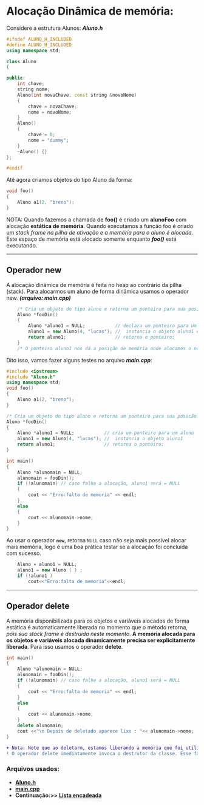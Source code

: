 # Alocação Dinâmica de memória: 

Considere a estrutura Alunos: ***Aluno.h***
```c++
#ifndef ALUNO_H_INCLUDED
#define ALUNO_H_INCLUDED
using namespace std;

class Aluno
{

public:
    int chave;
    string nome;
    Aluno(int novaChave, const string &novoNome)
    {
        chave = novaChave;
        nome = novoNome;
    }
    Aluno()
    {
        chave = 0;
        nome = "dummy";
    }
    ~Aluno() {}
};

#endif
```
Até agora criamos objetos do tipo Aluno da forma: 
```c++ 
void foo()
{
    Aluno a1(2, "breno");
} 
```
NOTA: Quando fazemos a chamada de **foo()** é criado um **alunoFoo** com alocação
**estática de memória**. Quando executamos a função foo é criado um *stack frame na pilha de ativação e a memória para o aluno é alocada*. Este espaço de memória está alocado somente enquanto ***foo()*** está executando.
___
## Operador new
A alocação dinâmica de memória é feita no heap ao contrário da pilha (stack). Para alocarmos um aluno de forma dinâmica usamos o operador new. 
***(arquivo: main.cpp)***

```c++ 
    /* Cria um objeto do tipo aluno e retorna um ponteiro para sua posicão em memória */
    Aluno *fooDin()
    {
        Aluno *aluno1 = NULL;           // declara um ponteiro para um aluno
        aluno1 = new Aluno(4, "lucas"); //  instancia o objeto aluno1 e alocando memória
        return aluno1;                  // retorna o ponteiro;
    }
    /* O ponteiro aluno1 nos dá a posição de memória onde alocamos o novo Aluno. */
```

Dito isso, vamos fazer alguns testes no arquivo ***main.cpp***:
```c++ 
#include <iostream>
#include "Aluno.h"
using namespace std;
void foo()
{
    Aluno a1(2, "breno");
}

/* Cria um objeto do tipo aluno e retorna um ponteiro para sua posicão em memória */
Aluno *fooDin()
{
    Aluno *aluno1 = NULL;           // cria um ponteiro para um aluno
    aluno1 = new Aluno(4, "lucas"); //  instancia o objeto aluno1
    return aluno1;                  // retorna o ponteiro;
}

int main()
{
    Aluno *alunomain = NULL;
    alunomain = fooDin();
    if (!alunomain) // caso falhe a alocação, aluno1 será = NULL
    {
        cout << "Erro:falta de memoria" << endl;
    }
    else
    {
        cout << alunomain->nome;
    }
}
```

Ao usar o operador **`new`**, retorna `NULL` caso não seja mais possível alocar mais memória, logo é uma boa prática testar
se a alocação foi concluída com sucesso. 
```c++
    Aluno ∗ aluno1 = NULL;
    aluno1 = new Aluno ( ) ;
    if (!aluno1 )
        cout<<"Erro:falta de memoria"<<endl;
```
___

## Operador delete
A memória disponibilizada para os objetos e variáveis alocados de forma estática
é automaticamente liberada no momento que o método retorna, *pois sua stack
frame é destruída neste momento*. **A memória alocada para os objetos e variáveis
alocada dinamicamente precisa ser explicitamente liberada**. Para isso usamos o
operador **delete**.

```c++
int main()
{
    Aluno *alunomain = NULL;
    alunomain = fooDin();
    if (!alunomain) // caso falhe a alocação, aluno1 será = NULL
    {
        cout << "Erro:falta de memoria" << endl;
    }
    else
    {
        cout << alunomain->nome;
    }
    delete alunomain;
    cout <<"\n Depois de deletado aparece lixo : "<< alunomain->nome;
}
```
```diff 
+ Nota: Note que ao deletarm, estamos liberando a memória que foi utilizada para aluno. 
! O operador delete imediatamente invoca o destrutor da classe. Esse fato será útil na nossa lista encadeada que veremos à seguir neste estudo.

```

### Arquivos usados: 

* [**Aluno.h**](Aluno.h) 
* [**main.cpp**](main.cpp)
* **Continuação:>>** [**Lista encadeada**](lista_encadeada.md)
